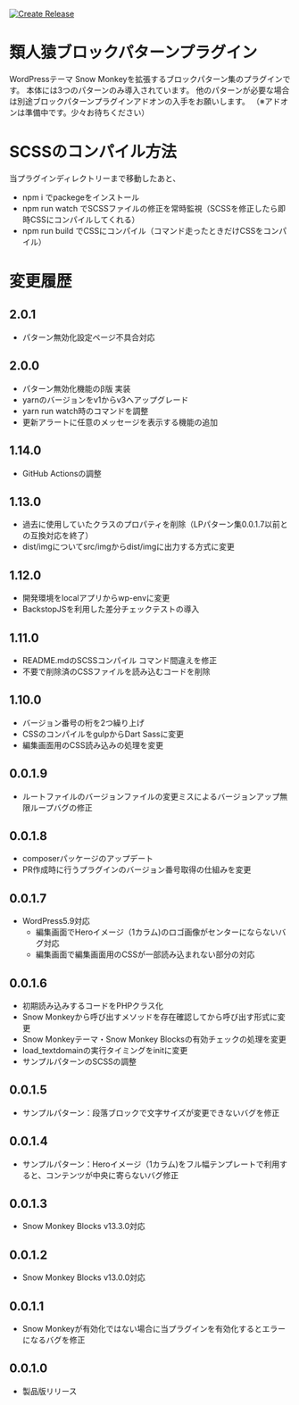 [![Create Release](https://github.com/m-g-n/ruijinen-plugin_block-patterns/actions/workflows/release.yml/badge.svg)](https://github.com/m-g-n/ruijinen-plugin_block-patterns/actions/workflows/release.yml)

# 類人猿ブロックパターンプラグイン
WordPressテーマ Snow Monkeyを拡張するブロックパターン集のプラグインです。
本体には3つのパターンのみ導入されています。
他のパターンが必要な場合は別途ブロックパターンプラグインアドオンの入手をお願いします。
（※アドオンは準備中です。少々お待ちください）

# SCSSのコンパイル方法
当プラグインディレクトリーまで移動したあと、

- npm i でpackegeをインストール
- npm run watch でSCSSファイルの修正を常時監視（SCSSを修正したら即時CSSにコンパイルしてくれる）
- npm run build でCSSにコンパイル（コマンド走ったときだけCSSをコンパイル）

# 変更履歴
## 2.0.1
- パターン無効化設定ページ不具合対応
## 2.0.0
- パターン無効化機能のβ版 実装
- yarnのバージョンをv1からv3へアップグレード
- yarn run watch時のコマンドを調整
- 更新アラートに任意のメッセージを表示する機能の追加
## 1.14.0
- GitHub Actionsの調整
## 1.13.0
- 過去に使用していたクラスのプロパティを削除（LPパターン集0.0.1.7以前との互換対応を終了）
- dist/imgについてsrc/imgからdist/imgに出力する方式に変更

## 1.12.0
- 開発環境をlocalアプリからwp-envに変更
- BackstopJSを利用した差分チェックテストの導入

## 1.11.0
- README.mdのSCSSコンパイル コマンド間違えを修正
- 不要で削除済のCSSファイルを読み込むコードを削除

## 1.10.0
- バージョン番号の桁を2つ繰り上げ
- CSSのコンパイルをgulpからDart Sassに変更
- 編集画面用のCSS読み込みの処理を変更

## 0.0.1.9
- ルートファイルのバージョンファイルの変更ミスによるバージョンアップ無限ループバグの修正

## 0.0.1.8
- composerパッケージのアップデート
- PR作成時に行うプラグインのバージョン番号取得の仕組みを変更

## 0.0.1.7
- WordPress5.9対応
	- 編集画面でHeroイメージ（1カラム)のロゴ画像がセンターにならないバグ対応
	- 編集画面で編集画面用のCSSが一部読み込まれない部分の対応

## 0.0.1.6
- 初期読み込みするコードをPHPクラス化
- Snow Monkeyから呼び出すメソッドを存在確認してから呼び出す形式に変更
- Snow Monkeyテーマ・Snow Monkey Blocksの有効チェックの処理を変更
- load_textdomainの実行タイミングをinitに変更
- サンプルパターンのSCSSの調整

## 0.0.1.5
- サンプルパターン：段落ブロックで文字サイズが変更できないバグを修正

## 0.0.1.4
- サンプルパターン：Heroイメージ（1カラム)をフル幅テンプレートで利用すると、コンテンツが中央に寄らないバグ修正

## 0.0.1.3
- Snow Monkey Blocks v13.3.0対応

## 0.0.1.2
- Snow Monkey Blocks v13.0.0対応

## 0.0.1.1
- Snow Monkeyが有効化ではない場合に当プラグインを有効化するとエラーになるバグを修正

## 0.0.1.0
- 製品版リリース
